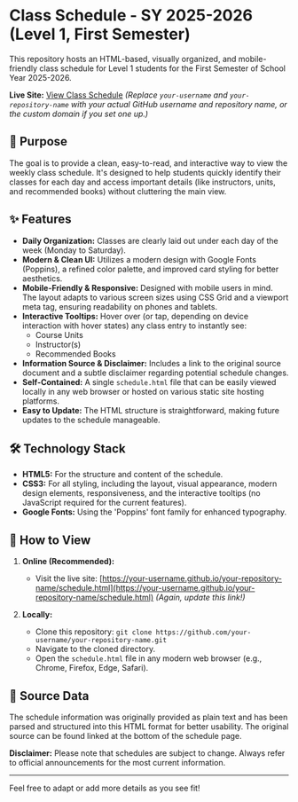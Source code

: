 # Class Schedule - SY 2025-2026 (Level 1, First Semester)

This repository hosts an HTML-based, visually organized, and mobile-friendly class schedule for Level 1 students for the First Semester of School Year 2025-2026.

**Live Site:** [View Class Schedule](https://your-username.github.io/your-repository-name/schedule.html)
*(Replace `your-username` and `your-repository-name` with your actual GitHub username and repository name, or the custom domain if you set one up.)*

## 🎯 Purpose

The goal is to provide a clean, easy-to-read, and interactive way to view the weekly class schedule. It's designed to help students quickly identify their classes for each day and access important details (like instructors, units, and recommended books) without cluttering the main view.

## ✨ Features

*   **Daily Organization:** Classes are clearly laid out under each day of the week (Monday to Saturday).
*   **Modern & Clean UI:** Utilizes a modern design with Google Fonts (Poppins), a refined color palette, and improved card styling for better aesthetics.
*   **Mobile-Friendly & Responsive:** Designed with mobile users in mind. The layout adapts to various screen sizes using CSS Grid and a viewport meta tag, ensuring readability on phones and tablets.
*   **Interactive Tooltips:** Hover over (or tap, depending on device interaction with hover states) any class entry to instantly see:
    *   Course Units
    *   Instructor(s)
    *   Recommended Books
*   **Information Source & Disclaimer:** Includes a link to the original source document and a subtle disclaimer regarding potential schedule changes.
*   **Self-Contained:** A single `schedule.html` file that can be easily viewed locally in any web browser or hosted on various static site hosting platforms.
*   **Easy to Update:** The HTML structure is straightforward, making future updates to the schedule manageable.

## 🛠️ Technology Stack

*   **HTML5:** For the structure and content of the schedule.
*   **CSS3:** For all styling, including the layout, visual appearance, modern design elements, responsiveness, and the interactive tooltips (no JavaScript required for the current features).
*   **Google Fonts:** Using the 'Poppins' font family for enhanced typography.

## 🚀 How to View

1.  **Online (Recommended):**
    *   Visit the live site: [https://your-username.github.io/your-repository-name/schedule.html](https://your-username.github.io/your-repository-name/schedule.html)
    *(Again, update this link!)*

2.  **Locally:**
    *   Clone this repository: `git clone https://github.com/your-username/your-repository-name.git`
    *   Navigate to the cloned directory.
    *   Open the `schedule.html` file in any modern web browser (e.g., Chrome, Firefox, Edge, Safari).

## 📝 Source Data

The schedule information was originally provided as plain text and has been parsed and structured into this HTML format for better usability. The original source can be found linked at the bottom of the schedule page.

**Disclaimer:** Please note that schedules are subject to change. Always refer to official announcements for the most current information.

---

Feel free to adapt or add more details as you see fit!
